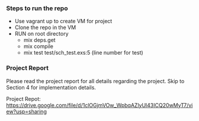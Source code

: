### Steps to run the repo

- Use vagrant up to create VM for project
- Clone the repo in the VM
- RUN on root directory
  - mix deps.get
  - mix compile
  - mix test test/sch_test.exs:5 (line number for test)

### Project Report
Please read the project report for all details regarding the project. 
Skip to Section 4 for implementation details.

Project Repot: https://drive.google.com/file/d/1clOGjmVOw_WpbqAZlyUl43ICQ20wMyT7/view?usp=sharing
